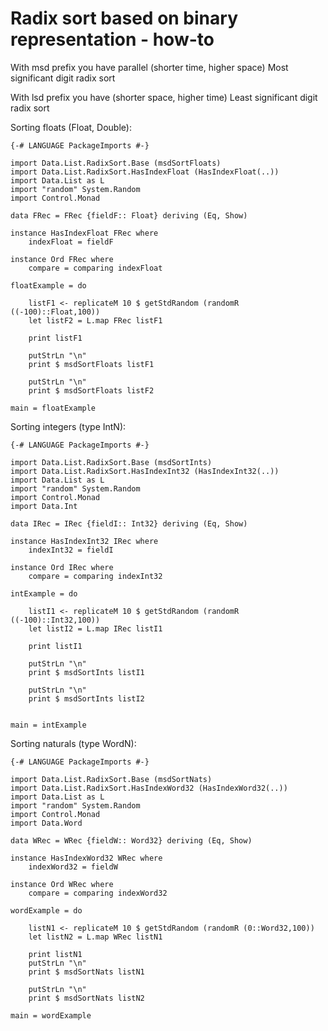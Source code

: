 # Radix sort based on binary representation - how-to

With msd prefix you have parallel (shorter time, higher space) Most significant digit radix sort

With lsd prefix you have (shorter space, higher time) Least significant digit radix sort

Sorting floats (Float, Double):

    {-# LANGUAGE PackageImports #-}

    import Data.List.RadixSort.Base (msdSortFloats)
    import Data.List.RadixSort.HasIndexFloat (HasIndexFloat(..))
    import Data.List as L
    import "random" System.Random
    import Control.Monad

    data FRec = FRec {fieldF:: Float} deriving (Eq, Show)

    instance HasIndexFloat FRec where
        indexFloat = fieldF

    instance Ord FRec where
        compare = comparing indexFloat

    floatExample = do

        listF1 <- replicateM 10 $ getStdRandom (randomR ((-100)::Float,100))
        let listF2 = L.map FRec listF1

        print listF1

        putStrLn "\n"
        print $ msdSortFloats listF1

        putStrLn "\n"
        print $ msdSortFloats listF2

    main = floatExample

Sorting integers (type IntN):

    {-# LANGUAGE PackageImports #-}

    import Data.List.RadixSort.Base (msdSortInts)
    import Data.List.RadixSort.HasIndexInt32 (HasIndexInt32(..))
    import Data.List as L
    import "random" System.Random
    import Control.Monad
    import Data.Int

    data IRec = IRec {fieldI:: Int32} deriving (Eq, Show)

    instance HasIndexInt32 IRec where
        indexInt32 = fieldI

    instance Ord IRec where
        compare = comparing indexInt32

    intExample = do

        listI1 <- replicateM 10 $ getStdRandom (randomR ((-100)::Int32,100))
        let listI2 = L.map IRec listI1

        print listI1

        putStrLn "\n"
        print $ msdSortInts listI1

        putStrLn "\n"
        print $ msdSortInts listI2


    main = intExample

Sorting naturals (type WordN):

    {-# LANGUAGE PackageImports #-}

    import Data.List.RadixSort.Base (msdSortNats)
    import Data.List.RadixSort.HasIndexWord32 (HasIndexWord32(..))
    import Data.List as L
    import "random" System.Random
    import Control.Monad
    import Data.Word

    data WRec = WRec {fieldW:: Word32} deriving (Eq, Show)

    instance HasIndexWord32 WRec where
        indexWord32 = fieldW

    instance Ord WRec where
        compare = comparing indexWord32

    wordExample = do

        listN1 <- replicateM 10 $ getStdRandom (randomR (0::Word32,100))
        let listN2 = L.map WRec listN1

        print listN1
        putStrLn "\n"
        print $ msdSortNats listN1

        putStrLn "\n"
        print $ msdSortNats listN2

    main = wordExample

